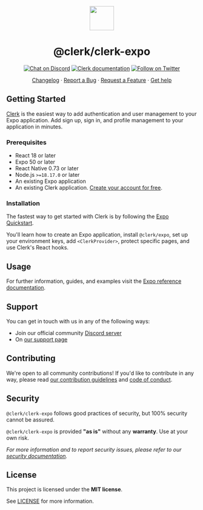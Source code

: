 <p align="center">
  <a href="https://clerk.com?utm_source=github&utm_medium=clerk_expo" target="_blank" rel="noopener noreferrer">
    <picture>
      <source media="(prefers-color-scheme: dark)" srcset="https://images.clerk.com/static/logo-dark-mode-400x400.png">
      <img src="https://images.clerk.com/static/logo-light-mode-400x400.png" height="64">
    </picture>
  </a>
  <br />
  <h1 align="center">@clerk/clerk-expo</h1>
</p>

<div align="center">

[![Chat on Discord](https://img.shields.io/discord/856971667393609759.svg?logo=discord)](https://clerk.com/discord)
[![Clerk documentation](https://img.shields.io/badge/documentation-clerk-green.svg)](https://clerk.com/docs?utm_source=github&utm_medium=clerk_expo)
[![Follow on Twitter](https://img.shields.io/twitter/follow/ClerkDev?style=social)](https://twitter.com/intent/follow?screen_name=ClerkDev)

[Changelog](https://github.com/clerk/javascript/blob/main/packages/expo/CHANGELOG.md)
·
[Report a Bug](https://github.com/clerk/javascript/issues/new?assignees=&labels=needs-triage&projects=&template=BUG_REPORT.yml)
·
[Request a Feature](https://feedback.clerk.com/roadmap)
·
[Get help](https://clerk.com/contact/support?utm_source=github&utm_medium=clerk_expo)

</div>

## Getting Started

[Clerk](https://clerk.com/?utm_source=github&utm_medium=clerk_expo) is the easiest way to add authentication and user management to your Expo application. Add sign up, sign in, and profile management to your application in minutes.

### Prerequisites

- React 18 or later
- Expo 50 or later
- React Native 0.73 or later
- Node.js `>=18.17.0` or later
- An existing Expo application
- An existing Clerk application. [Create your account for free](https://dashboard.clerk.com/sign-up?utm_source=github&utm_medium=clerk_expo).

### Installation

The fastest way to get started with Clerk is by following the [Expo Quickstart](https://clerk.com/docs/quickstarts/expo?utm_source=github&utm_medium=clerk_expo).

You'll learn how to create an Expo application, install `@clerk/expo`, set up your environment keys, add `<ClerkProvider>`, protect specific pages, and use Clerk's React hooks.

## Usage

For further information, guides, and examples visit the [Expo reference documentation](https://clerk.com/docs/references/expo/overview?utm_source=github&utm_medium=clerk_expo).

## Support

You can get in touch with us in any of the following ways:

- Join our official community [Discord server](https://clerk.com/discord)
- On [our support page](https://clerk.com/contact/support?utm_source=github&utm_medium=clerk_expo)

## Contributing

We're open to all community contributions! If you'd like to contribute in any way, please read [our contribution guidelines](https://github.com/clerk/javascript/blob/main/docs/CONTRIBUTING.md) and [code of conduct](https://github.com/clerk/javascript/blob/main/docs/CODE_OF_CONDUCT.md).

## Security

`@clerk/clerk-expo` follows good practices of security, but 100% security cannot be assured.

`@clerk/clerk-expo` is provided **"as is"** without any **warranty**. Use at your own risk.

_For more information and to report security issues, please refer to our [security documentation](https://github.com/clerk/javascript/blob/main/docs/SECURITY.md)._

## License

This project is licensed under the **MIT license**.

See [LICENSE](https://github.com/clerk/javascript/blob/main/packages/expo/LICENSE) for more information.
